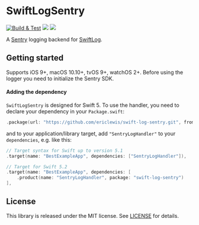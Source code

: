 # SwiftLogSentry

[![Build & Test](https://github.com/ericlewis/swift-log-sentry/actions/workflows/ci.yml/badge.svg)](https://github.com/ericlewis/swift-log-sentry/actions/workflows/ci.yml)
[![](https://img.shields.io/endpoint?url=https%3A%2F%2Fswiftpackageindex.com%2Fapi%2Fpackages%2Fericlewis%2Fswift-log-sentry%2Fbadge%3Ftype%3Dswift-versions)](https://swiftpackageindex.com/ericlewis/swift-log-sentry)
[![](https://img.shields.io/endpoint?url=https%3A%2F%2Fswiftpackageindex.com%2Fapi%2Fpackages%2Fericlewis%2Fswift-log-sentry%2Fbadge%3Ftype%3Dplatforms)](https://swiftpackageindex.com/ericlewis/swift-log-sentry)

A [Sentry](https://sentry.com) logging backend for [SwiftLog](https://github.com/apple/swift-log).

## Getting started

Supports iOS 9+, macOS 10.10+, tvOS 9+, watchOS 2+. 
Before using the logger you need to initialize the Sentry SDK.

#### Adding the dependency

`SwiftLogSentry` is designed for Swift 5. To use the handler, you need to declare your dependency in your `Package.swift`:

```swift
.package(url: "https://github.com/ericlewis/swift-log-sentry.git", from: "0.1.0"),
```

and to your application/library target, add `"SentryLogHandler"` to your `dependencies`, e.g. like this:

```swift
// Target syntax for Swift up to version 5.1
.target(name: "BestExampleApp", dependencies: ["SentryLogHandler"]),

// Target for Swift 5.2
.target(name: "BestExampleApp", dependencies: [
    .product(name: "SentryLogHandler", package: "swift-log-sentry")
],
```

## License

This library is released under the MIT license. See [LICENSE](LICENSE) for details.
